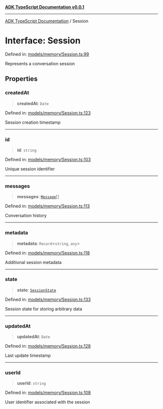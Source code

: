 [**ADK TypeScript Documentation v0.0.1**](../README.md)

***

[ADK TypeScript Documentation](../globals.md) / Session

# Interface: Session

Defined in: [models/memory/Session.ts:99](https://github.com/pontus-devoteam/adk-typescript/blob/9fe8a397cfb495545a029b2d9b6f8a0adf2c2de5/src/models/memory/Session.ts#L99)

Represents a conversation session

## Properties

### createdAt

> **createdAt**: `Date`

Defined in: [models/memory/Session.ts:123](https://github.com/pontus-devoteam/adk-typescript/blob/9fe8a397cfb495545a029b2d9b6f8a0adf2c2de5/src/models/memory/Session.ts#L123)

Session creation timestamp

***

### id

> **id**: `string`

Defined in: [models/memory/Session.ts:103](https://github.com/pontus-devoteam/adk-typescript/blob/9fe8a397cfb495545a029b2d9b6f8a0adf2c2de5/src/models/memory/Session.ts#L103)

Unique session identifier

***

### messages

> **messages**: [`Message`](Message.md)[]

Defined in: [models/memory/Session.ts:113](https://github.com/pontus-devoteam/adk-typescript/blob/9fe8a397cfb495545a029b2d9b6f8a0adf2c2de5/src/models/memory/Session.ts#L113)

Conversation history

***

### metadata

> **metadata**: `Record`\<`string`, `any`\>

Defined in: [models/memory/Session.ts:118](https://github.com/pontus-devoteam/adk-typescript/blob/9fe8a397cfb495545a029b2d9b6f8a0adf2c2de5/src/models/memory/Session.ts#L118)

Additional session metadata

***

### state

> **state**: [`SessionState`](../classes/SessionState.md)

Defined in: [models/memory/Session.ts:133](https://github.com/pontus-devoteam/adk-typescript/blob/9fe8a397cfb495545a029b2d9b6f8a0adf2c2de5/src/models/memory/Session.ts#L133)

Session state for storing arbitrary data

***

### updatedAt

> **updatedAt**: `Date`

Defined in: [models/memory/Session.ts:128](https://github.com/pontus-devoteam/adk-typescript/blob/9fe8a397cfb495545a029b2d9b6f8a0adf2c2de5/src/models/memory/Session.ts#L128)

Last update timestamp

***

### userId

> **userId**: `string`

Defined in: [models/memory/Session.ts:108](https://github.com/pontus-devoteam/adk-typescript/blob/9fe8a397cfb495545a029b2d9b6f8a0adf2c2de5/src/models/memory/Session.ts#L108)

User identifier associated with the session
